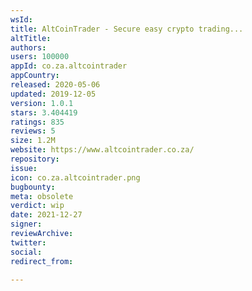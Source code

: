 ```yaml
---
wsId: 
title: AltCoinTrader - Secure easy crypto trading...
altTitle: 
authors: 
users: 100000
appId: co.za.altcointrader
appCountry: 
released: 2020-05-06
updated: 2019-12-05
version: 1.0.1
stars: 3.404419
ratings: 835
reviews: 5
size: 1.2M
website: https://www.altcointrader.co.za/
repository: 
issue: 
icon: co.za.altcointrader.png
bugbounty: 
meta: obsolete
verdict: wip
date: 2021-12-27
signer: 
reviewArchive: 
twitter: 
social: 
redirect_from: 

---
```


